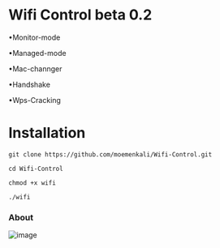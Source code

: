 # Wifi Control beta 0.2

•Monitor-mode

•Managed-mode

•Mac-channger   

•Handshake   

•Wps-Cracking

# Installation 
```
git clone https://github.com/moemenkali/Wifi-Control.git
```
```
cd Wifi-Control
```
```
chmod +x wifi
```
```
./wifi
```

### About 

![image](https://user-images.githubusercontent.com/89262048/157913708-5a57159c-eebb-4b71-be4c-a706c06f48e5.png)
